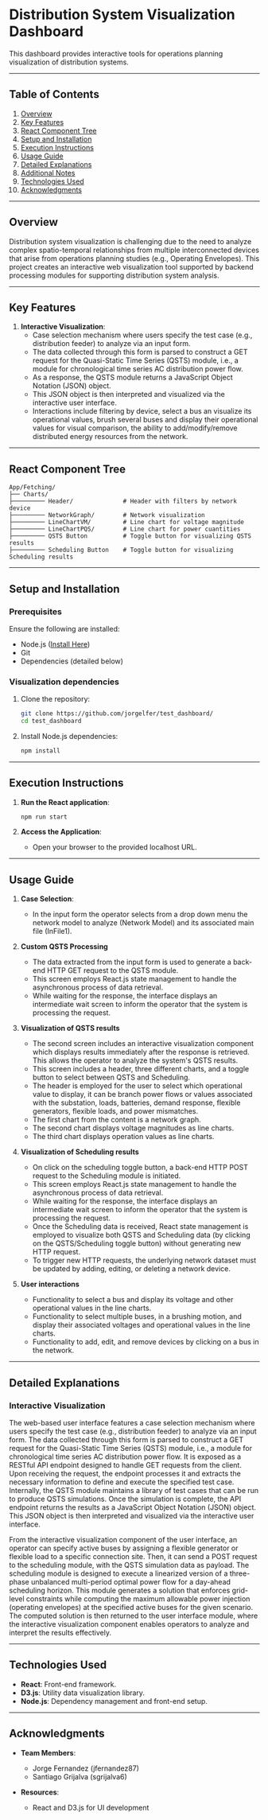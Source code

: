 # Distribution System Visualization Dashboard
This dashboard provides interactive tools for operations planning visualization of distribution systems.

---

## Table of Contents
1. [Overview](#overview)
2. [Key Features](#key-features)
3. [React Component Tree ](#react-component-tree)
4. [Setup and Installation](#setup-and-installation)
5. [Execution Instructions](#execution-instructions)
6. [Usage Guide](#usage-guide)
7. [Detailed Explanations](#detailed-explanations)
8. [Additional Notes](#additional-notes)
9. [Technologies Used](#technologies-used)
10. [Acknowledgments](#acknowledgments)

---

## Overview

Distribution system visualization is challenging due to the need to analyze complex spatio-temporal relationships from multiple interconnected devices that arise from operations planning studies (e.g., Operating Envelopes). This project creates an interactive web visualization tool supported by backend processing modules for supporting distribution system analysis.

---

## Key Features

1. **Interactive Visualization**:
   - Case selection mechanism where users specify the test case (e.g., distribution feeder) to analyze via an input form.
   - The data collected through this form is parsed to construct a GET request for the Quasi-Static Time Series (QSTS) module, i.e., a module for chronological time series AC distribution power flow.
   - As a response, the QSTS module returns a JavaScript Object Notation (JSON) object.
   - This JSON object is then interpreted and visualized via the interactive user interface.
   - Interactions include filtering by device, select a bus an visualize its operational values, brush several buses and display their operational values for visual comparison, the ability to add/modify/remove distributed energy resources from the network. 

---

## React Component Tree

```
App/Fetching/
├── Charts/
├───────── Header/              # Header with filters by network device
├───────── NetworkGraph/        # Network visualization
├───────── LineChartVM/         # Line chart for voltage magnitude
├───────── LineChartPQS/        # Line chart for power cuantities
├───────── QSTS Button          # Toggle button for visualizing QSTS results
├───────── Scheduling Button    # Toggle button for visualizing Scheduling results
```

---

## Setup and Installation

### Prerequisites
Ensure the following are installed: 
- Node.js ([Install Here](https://nodejs.org/en/download/package-manager))
- Git
- Dependencies (detailed below)

### Visualization dependencies

1. Clone the repository:
   ```bash
   git clone https://github.com/jorgelfer/test_dashboard/
   cd test_dashboard
   ```

2. Install Node.js dependencies:
   ```bash
   npm install
   ```

---

## Execution Instructions

1. **Run the React application**:
     ```bash
     npm run start
     ```

3. **Access the Application**:
   - Open your browser to the provided localhost URL.

---

## Usage Guide

1. **Case Selection**:
    - In the input form the operator selects from a drop down menu the network model to analyze (Network Model) and its associated main file (InFile1). 

2. **Custom QSTS Processing**
    - The data extracted from the input form is used to generate a back-end HTTP GET request to the QSTS module.
    - This screen employs React.js state management to handle the asynchronous process of data retrieval. 
    - While waiting for the response, the interface displays an intermediate wait screen to inform the operator that the system is processing the request.

3. **Visualization of QSTS results**

    - The second screen includes an interactive visualization component which displays results immediately after the response is retrieved. This  allows the operator to analyze the system's QSTS results. 
    - This screen includes a header, three different charts, and a toggle button to select between QSTS and Scheduling. 
    - The header is employed for the user to select which operational value to display, it can be branch power flows or values associated with the substation, loads, batteries, demand response, flexible generators, flexible loads, and power mismatches. 
    - The first chart from the content is a network graph. 
    - The second chart displays voltage magnitudes as line charts. 
    - The third chart displays operation values as line charts. 

4. **Visualization of Scheduling results**
    - On click on the scheduling toggle button, a back-end HTTP POST request to the Scheduling module is initiated. 
    - This screen employs React.js state management to handle the asynchronous process of data retrieval. 
    - While waiting for the response, the interface displays an intermediate wait screen to inform the operator that the system is processing the request.
    - Once the Scheduling data is received, React state management is employed to visualize both QSTS and Scheduling data (by clicking on the QSTS/Scheduling toggle button) without generating new HTTP request. 
    - To trigger new HTTP requests, the underlying network dataset must be updated by adding, editing, or deleting a network device.

5. **User interactions**
    - Functionality to select a bus and display its voltage and other operational values in the line charts.
    - Functionality to select multiple buses, in a brushing motion, and display their associated voltages and operational values in the line charts.
    - Functionality to add, edit, and remove devices by clicking on a bus in the network.

---

## Detailed Explanations

### Interactive Visualization

The web-based user interface features a case selection mechanism where users specify the test case (e.g., distribution feeder) to analyze via an input form. The data collected through this form is parsed to construct a GET request for the Quasi-Static Time Series (QSTS) module, i.e., a module for chronological time series AC distribution power flow. It is exposed as a RESTful API endpoint designed to handle GET requests from the client. Upon receiving the request, the endpoint processes it and extracts the necessary information to define and execute the specified test case. Internally, the QSTS module maintains a library of test cases that can be run to produce QSTS simulations. Once the simulation is complete, the API endpoint returns the results as a JavaScript Object Notation (JSON) object. This JSON object is then interpreted and visualized via the interactive user interface.

From the interactive visualization component of the user interface, an operator can specify active buses by assigning a flexible generator or flexible load to a specific connection site. Then, it can send a POST request to the scheduling module, with the QSTS simulation data as payload. The scheduling module is designed to execute a linearized version of a three-phase unbalanced multi-period optimal power flow for a day-ahead scheduling horizon. This module generates a solution that enforces grid-level constraints while computing the maximum allowable power injection (operating envelopes) at the specified active buses for the given scenario. The computed solution is then returned to the user interface module, where the interactive visualization component enables operators to analyze and interpret the results effectively.

---

## Technologies Used

- **React**: Front-end framework.
- **D3.js**: Utility data visualization library.
- **Node.js**: Dependency management and front-end setup.

---

## Acknowledgments

- **Team Members**:
  - Jorge Fernandez (jfernandez87)
  - Santiago Grijalva (sgrijalva6)

- **Resources**:
  - React and D3.js for UI development